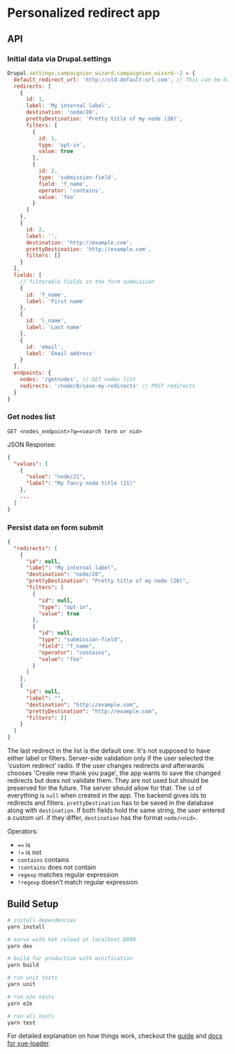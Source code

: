 # Personalized redirect app

## API

### Initial data via Drupal.settings
``` js
Drupal.settings.campaignion_wizard.campaignion_wizard--2 = {
  default_redirect_url: 'http://old-default-url.com', // This can be handed over for migration - the app saves everything in the new format. If there is a redirects array with one ore more items, default_redirect_url is ignored.
  redirects: [
    {
      id: 1,
      label: 'My internal label',
      destination: 'node/20',
      prettyDestination: 'Pretty title of my node (20)',
      filters: [
        {
          id: 1,
          type: 'opt-in',
          value: true
        },
        {
          id: 2,
          type: 'submission-field',
          field: 'f_name',
          operator: 'contains',
          value: 'foo'
        }
      ]
    },
    {
      id: 2,
      label: '',
      destination: 'http://example.com',
      prettyDestination: 'http://example.com',
      filters: []
    }
  ],
  fields: [
    // filterable fields in the form submission
    {
      id: 'f_name',
      label: 'First name'
    },
    {
      id: 'l_name',
      label: 'Last name'
    },
    {
      id: 'email',
      label: 'Email address'
    }
  ],
  endpoints: {
    nodes: '/getnodes', // GET nodes list
    redirects: '/node/8/save-my-redirects' // POST redirects
  }
}
```

### Get nodes list
`GET <nodes_endpoint>?q=<search term or nid>`

JSON Response:
``` json
{
  "values": [
    {
      "value": "node/21",
      "label": "My fancy node title (21)"
    },
    ...
  ]
}
```

### Persist data on form submit

``` json
{
  "redirects": [
    {
      "id": null,
      "label": "My internal label",
      "destination": "node/20",
      "prettyDestination": "Pretty title of my node (20)",
      "filters": [
        {
          "id": null,
          "type": "opt-in",
          "value": true
        },
        {
          "id": null,
          "type": "submission-field",
          "field": "f_name",
          "operator": "contains",
          "value": "foo"
        }
      ]
    },
    {
      "id": null,
      "label": "",
      "destination": "http://example.com",
      "prettyDestination": "http://example.com",
      "filters": []
    }
  ]
}
```

The last redirect in the list is the default one. It's not supposed to have either label or filters. Server-side validation only if the user selected the 'custom redirect' radio. If the user changes redirects and afterwards chooses 'Create new thank you page', the app wants to save the changed redirects but does not validate them. They are not used but should be preserved for the future. The server should allow for that.
The `ìd` of everything is `null` when created in the app. The backend gives ids to redirects and filters.
`prettyDestination` has to be saved in the database along with `destination`. If both fields hold the same string, the user entered a custom url. if they differ, `destination` has the format `node/<nid>`.

Operators:

* `==` is
* `!=` is not
* `contains` contains
* `!contains` does not contain
* `regexp` matches regular expression
* `!regexp` doesn’t match regular expression

## Build Setup

``` bash
# install dependencies
yarn install

# serve with hot reload at localhost:8080
yarn dev

# build for production with minification
yarn build

# run unit tests
yarn unit

# run e2e tests
yarn e2e

# run all tests
yarn test
```

For detailed explanation on how things work, checkout the [guide](http://vuejs-templates.github.io/webpack/) and [docs for vue-loader](http://vuejs.github.io/vue-loader).
